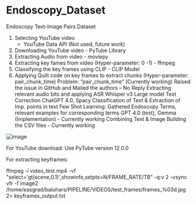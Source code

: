 # Endoscopy_Dataset
Endoscopy Text-Image Pairs Dataset


1. Selecting YouTube video
   * YouTube Data API (Not used, future work)
3. Downloading YouTube video - PyTube Library
4. Extracting Audio from video - moviepy
5. Extracting key fames from video (Hyper-parameter: 0 -1) - ffmpeg
6. Classifying the key frames using CLIP - CLIP Model
7. Applying Quilt code on key frames to extract chunks (Hyper-parameter: pair_chunk_time)
Problem: “pair_chunk_time” (Currently working)
Raised the issue in GitHub and Mailed the authors – No Reply
Extracting relevant audio bits and applying ASR
Whisper v3 Large model
Text Correction
ChatGPT 4.0, Spacy
Classification of Text & Extraction of Imp. points in text
Few Shot Learning: Gathered Endoscopy Terms, relevant examples for corresponding terms
GPT 4.0 (test), Gemma (Implementation) - Currently working
Combining Text & Image
Building the CSV files - Currently working

![image](https://github.com/BaluHarshavardan99/Endoscopy_Dataset/assets/63969460/71b5101b-34b0-4881-ac85-356e6388a2e8)



For YouTube download: Use PyTube version 12.0.0

For extracting keyframes: 

ffmpeg -i video_test.mp4 -vf "select='gt(scene,0.1)',showinfo,setpts=N/FRAME_RATE/TB" -q:v 2 -vsync vfr -f image2 /home/easgrad/baluhars/PIPELINE/VIDEOS/test_frames/frames_%03d.jpg 2> keyframes_output.txt

